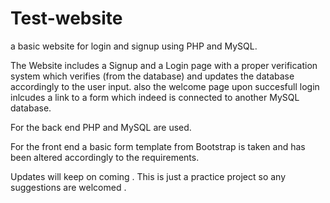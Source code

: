 # Test-website

<p> a basic website for login and signup using PHP and MySQL.</p>

<p> The Website includes a Signup and a Login page with a proper verification system which verifies (from the database) and updates the database accordingly to the user input. also the welcome page upon succesfull login inlcudes a link to a form which indeed is connected to another MySQL database. </p>

<p>For the back end PHP and MySQL are used. </p>
<p>For the front end a basic form template from Bootstrap is taken and has been altered accordingly to the requirements. </p>


<p> Updates will keep on coming . This is just a practice project so any suggestions are welcomed .</p>
